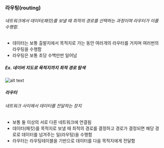 ### 라우팅(routing)

###### 네트워크에서 데이터(패킷)를 보낼 때 최적의 경로를 선택하는 과정이며 라우터가 이를 수행함.

- 데이터는 보통 출발지에서 목적지로 가는 동안 여러개의 라우터를 거치며 여러번의 라우팅을 수행함
- 라우팅은 보통 초당 수백만번 일어남

##### Ex. 네이버 지도로 목적지까지 최적 경로 탐색

![alt text](<스크린샷 2025-01-07 오후 12.38.29.png>)

##### 라우터

###### 네트워크 사이에서 데이터를 전달하는 장치

- 보통 둘 이상의 서로 다른 네트워크에 연결됨
- 데이터(패킷)를 목적지로 보낼 때 최적의 경로를 결정하고 경로가 결정되면 해당 경로로 데이터를 넘겨주는 일(라우팅)을 수행함
- 라우터는 라우팅테이블을 기반으로 데이터를 다음 목적지에게 전달함
